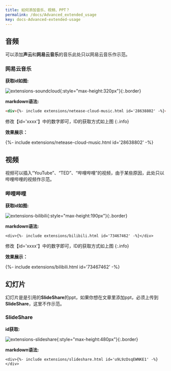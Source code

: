 ```yaml
---
title: 如何添加音乐、视频、PPT？
permalink: /docs/Advanced_extended_usage
key: docs-Advanced-extended-usage
---
```

  
## 音频
可以添加**声云**和**网易云音乐**的音乐此处只以网易云音乐作示范。

### 网易云音乐

**获取id如图:**

![extensions-soundcloud](http://pic.yupoo.com/erowz/9b7c31fa/d0785e6b.jpg){:style="max-height:320px"}{:.border}
  
**markdown语法:**
  
```markdown
<div>{%- include extensions/netease-cloud-music.html id='28638802' -%}</div>
```

修改【id='xxxx'】中的数字即可，ID的获取方式如上图
{:.info} 

**效果展示：**  

<div>{%- include extensions/netease-cloud-music.html id='28638802' -%}</div>


## 视频

视频可以插入“YouTube”、“TED”、“哔哩哔哩”的视频，由于某些原因，此处只以哔哩哔哩的视频作示范。
  
### 哔哩哔哩

**获取id如图:**

![extensions-bilibili](http://pic.yupoo.com/erowz/98c6a6f6/da97a594.jpg){:style="max-height:190px"}{:.border}

**markdown语法:**

```
<div>{%- include extensions/bilibili.html id='73467462' -%}</div>
```
  
修改【id='xxxx'】中的数字即可，ID的获取方式如上图
{:.info}
  
**效果展示：**  
  
<div>{%- include extensions/bilibili.html id='73467462' -%}</div>
  
## 幻灯片
  
幻灯片是是引用的**SlideShare**的ppt，如果你想在文章里添加ppt，必须上传到**SlideShare**，这里不作示范。
  
### SlideShare

**id获取:**

![extensions-slideshare](https://raw.githubusercontent.com/kitian616/jekyll-TeXt-theme/master/docs/assets/images/extensions-slideshare.jpg){:style="max-height:480px"}{:.border}

**markdown语法:**

```
<div>{%- include extensions/slideshare.html id='u9L9zDsqEWNKE1' -%}</div>
```
  